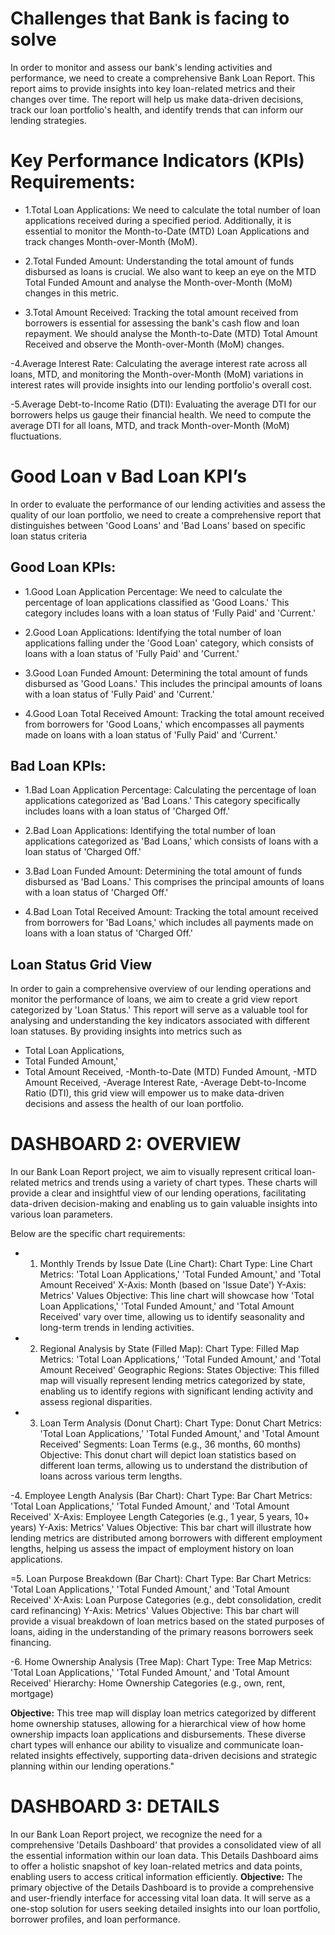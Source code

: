 # Challenges that Bank is facing to solve 

In order to monitor and assess our bank's lending activities and performance, we need to create a comprehensive Bank Loan Report. This report aims to provide insights into key loan-related metrics and their changes over time. The report will help us make data-driven decisions, track our loan portfolio's health, and identify trends that can inform our lending strategies.


# Key Performance Indicators (KPIs) Requirements:

- 1.Total Loan Applications: We need to calculate the total number of loan applications received during a specified period. Additionally, it is essential to monitor the Month-to-Date (MTD) Loan Applications and track changes Month-over-Month (MoM).

- 2.Total Funded Amount: Understanding the total amount of funds disbursed as loans is crucial. We also want to keep an eye on the MTD Total Funded Amount and analyse the Month-over-Month (MoM) changes in this metric.

- 3.Total Amount Received: Tracking the total amount received from borrowers is essential for assessing the bank's cash flow and loan repayment. We should analyse the Month-to-Date (MTD) Total Amount Received and observe the Month-over-Month (MoM) changes.

-4.Average Interest Rate: Calculating the average interest rate across all loans, MTD, and monitoring the Month-over-Month (MoM) variations in interest rates will provide insights into our lending portfolio's overall cost.

-5.Average Debt-to-Income Ratio (DTI): Evaluating the average DTI for our borrowers helps us gauge their financial health. We need to compute the average DTI for all loans, MTD, and track Month-over-Month (MoM) fluctuations.



# Good Loan v Bad Loan KPI’s

In order to evaluate the performance of our lending activities and assess the quality of our loan portfolio, we need to create a comprehensive report that distinguishes between 'Good Loans' and 'Bad Loans' based on specific loan status criteria

## Good Loan KPIs:

- 1.Good Loan Application Percentage: We need to calculate the percentage of loan applications classified as 'Good Loans.' This category includes loans with a loan status of 'Fully Paid' and 'Current.'

- 2.Good Loan Applications: Identifying the total number of loan applications falling under the 'Good Loan' category, which consists of loans with a loan status of 'Fully Paid' and 'Current.'

- 3.Good Loan Funded Amount: Determining the total amount of funds disbursed as 'Good Loans.' This includes the principal amounts of loans with a loan status of 'Fully Paid' and 'Current.'

- 4.Good Loan Total Received Amount: Tracking the total amount received from borrowers for 'Good Loans,' which encompasses all payments made on loans with a loan status of 'Fully Paid' and 'Current.'

## Bad Loan KPIs:

- 1.Bad Loan Application Percentage: Calculating the percentage of loan applications categorized as 'Bad Loans.' This category specifically includes loans with a loan status of 'Charged Off.'

- 2.Bad Loan Applications: Identifying the total number of loan applications categorized as 'Bad Loans,' which consists of loans with a loan status of 'Charged Off.'

- 3.Bad Loan Funded Amount: Determining the total amount of funds disbursed as 'Bad Loans.' This comprises the principal amounts of loans with a loan status of 'Charged Off.'

- 4.Bad Loan Total Received Amount: Tracking the total amount received from borrowers for 'Bad Loans,' which includes all payments made on loans with a loan status of 'Charged Off.'

## Loan Status Grid View
In order to gain a comprehensive overview of our lending operations and monitor the performance of loans, we aim to create a grid view report categorized by 'Loan Status.' This report will serve as a valuable tool for analysing and understanding the key indicators associated with different loan statuses. By providing insights into metrics such as 
- Total Loan Applications,
- Total Funded Amount,'
- Total Amount Received,
-Month-to-Date (MTD) Funded Amount,
-MTD Amount Received,
-Average Interest Rate,
-Average Debt-to-Income Ratio (DTI), 
this grid view will empower us to make data-driven decisions and assess the health of our loan portfolio.


# DASHBOARD 2: OVERVIEW

In our Bank Loan Report project, we aim to visually represent critical loan-related metrics and trends using a variety of chart types. These charts will provide a clear and insightful view of our lending operations, facilitating data-driven decision-making and enabling us to gain valuable insights into various loan parameters. 

Below are the specific chart requirements:

- 1. Monthly Trends by Issue Date (Line Chart):
Chart Type: Line Chart
Metrics: 'Total Loan Applications,' 'Total Funded Amount,' and 'Total Amount Received'
X-Axis: Month (based on 'Issue Date')
Y-Axis: Metrics' Values
Objective: This line chart will showcase how 'Total Loan Applications,' 'Total Funded Amount,' and 'Total Amount Received' vary over time, allowing us to identify seasonality and long-term trends in lending activities.

- 2. Regional Analysis by State (Filled Map):
Chart Type: Filled Map
Metrics: 'Total Loan Applications,' 'Total Funded Amount,' and 'Total Amount Received'
Geographic Regions: States
Objective: This filled map will visually represent lending metrics categorized by state, enabling us to identify regions with significant lending activity and assess regional disparities.

- 3. Loan Term Analysis (Donut Chart):
Chart Type: Donut Chart
Metrics: 'Total Loan Applications,' 'Total Funded Amount,' and 'Total Amount Received'
Segments: Loan Terms (e.g., 36 months, 60 months)
Objective: This donut chart will depict loan statistics based on different loan terms, allowing us to understand the distribution of loans across various term lengths.

-4. Employee Length Analysis (Bar Chart):
Chart Type: Bar Chart
Metrics: 'Total Loan Applications,' 'Total Funded Amount,' and 'Total Amount Received'
X-Axis: Employee Length Categories (e.g., 1 year, 5 years, 10+ years)
Y-Axis: Metrics' Values
Objective: This bar chart will illustrate how lending metrics are distributed among borrowers with different employment lengths, helping us assess the impact of employment history on loan applications.

=5. Loan Purpose Breakdown (Bar Chart):
Chart Type: Bar Chart
Metrics: 'Total Loan Applications,' 'Total Funded Amount,' and 'Total Amount Received'
X-Axis: Loan Purpose Categories (e.g., debt consolidation, credit card refinancing)
Y-Axis: Metrics' Values
Objective: This bar chart will provide a visual breakdown of loan metrics based on the stated purposes of loans, aiding in the understanding of the primary reasons borrowers seek financing.

-6. Home Ownership Analysis (Tree Map):
Chart Type: Tree Map
Metrics: 'Total Loan Applications,' 'Total Funded Amount,' and 'Total Amount Received'
Hierarchy: Home Ownership Categories (e.g., own, rent, mortgage)

**Objective:** This tree map will display loan metrics categorized by different home ownership statuses, allowing for a hierarchical view of how home ownership impacts loan applications and disbursements.
These diverse chart types will enhance our ability to visualize and communicate loan-related insights effectively, supporting data-driven decisions and strategic planning within our lending operations."


# DASHBOARD 3: DETAILS
In our Bank Loan Report project, we recognize the need for a comprehensive 'Details Dashboard' that provides a consolidated view of all the essential information within our loan data. This Details Dashboard aims to offer a holistic snapshot of key loan-related metrics and data points, enabling users to access critical information efficiently.
**Objective:**
The primary objective of the Details Dashboard is to provide a comprehensive and user-friendly interface for accessing vital loan data. It will serve as a one-stop solution for users seeking detailed insights into our loan portfolio, borrower profiles, and loan performance.
